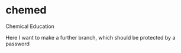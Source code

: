# chemed
Chemical Education

Here I want to make a further branch, which should be protected by a password
